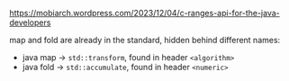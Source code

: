 
https://mobiarch.wordpress.com/2023/12/04/c-ranges-api-for-the-java-developers

map and fold are already in the standard, hidden behind different names:

- java map -> `std::transform`, found in header `<algorithm>`
- java fold -> `std::accumulate`, found in header `<numeric>`